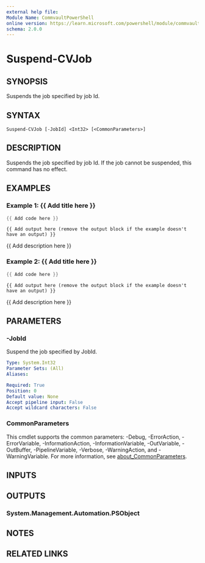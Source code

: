 ```yaml
---
external help file:
Module Name: CommvaultPowerShell
online version: https://learn.microsoft.com/powershell/module/commvaultpowershell/suspend-cvjob
schema: 2.0.0
---
```


# Suspend-CVJob

## SYNOPSIS
Suspends the job specified by job Id.

## SYNTAX

```
Suspend-CVJob [-JobId] <Int32> [<CommonParameters>]
```

## DESCRIPTION
Suspends the job specified by job Id.
If the job cannot be suspended, this command has no effect.

## EXAMPLES

### Example 1: {{ Add title here }}
```powershell
{{ Add code here }}
```

```output
{{ Add output here (remove the output block if the example doesn't have an output) }}
```

{{ Add description here }}

### Example 2: {{ Add title here }}
```powershell
{{ Add code here }}
```

```output
{{ Add output here (remove the output block if the example doesn't have an output) }}
```

{{ Add description here }}

## PARAMETERS

### -JobId
Suspend the job specified by JobId.

```yaml
Type: System.Int32
Parameter Sets: (All)
Aliases:

Required: True
Position: 0
Default value: None
Accept pipeline input: False
Accept wildcard characters: False
```

### CommonParameters
This cmdlet supports the common parameters: -Debug, -ErrorAction, -ErrorVariable, -InformationAction, -InformationVariable, -OutVariable, -OutBuffer, -PipelineVariable, -Verbose, -WarningAction, and -WarningVariable. For more information, see [about_CommonParameters](http://go.microsoft.com/fwlink/?LinkID=113216).

## INPUTS

## OUTPUTS

### System.Management.Automation.PSObject

## NOTES

## RELATED LINKS

